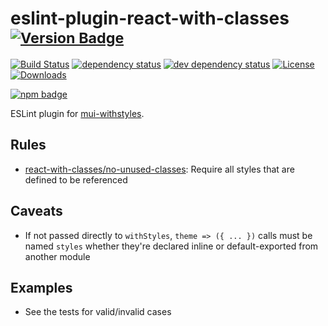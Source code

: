 # eslint-plugin-react-with-classes <sup>[![Version Badge][npm-version-svg]][package-url]</sup>

[![Build Status][travis-svg]][travis-url]
[![dependency status][deps-svg]][deps-url]
[![dev dependency status][dev-deps-svg]][dev-deps-url]
[![License][license-image]][license-url]
[![Downloads][downloads-image]][downloads-url]

[![npm badge][npm-badge-png]][package-url]

ESLint plugin for [mui-withstyles][mui-withstyles].

## Rules

- [react-with-classes/no-unused-classes](docs/rules/no-unused-classes.md): Require all styles that are defined to be referenced

## Caveats

- If not passed directly to `withStyles`, `theme => ({ ... })` calls must be named `styles` whether they're declared inline or default-exported from another module

## Examples

- See the tests for valid/invalid cases

[package-url]: https://npmjs.org/package/eslint-plugin-react-with-classes
[npm-version-svg]: http://versionbadg.es/jameswomack/eslint-plugin-react-with-classes.svg
[travis-svg]: https://travis-ci.org/jameswomack/eslint-plugin-react-with-classes.svg
[travis-url]: https://travis-ci.org/jameswomack/eslint-plugin-react-with-classes
[deps-svg]: https://david-dm.org/jameswomack/eslint-plugin-react-with-classes.svg
[deps-url]: https://david-dm.org/jameswomack/eslint-plugin-react-with-classes
[dev-deps-svg]: https://david-dm.org/jameswomack/eslint-plugin-react-with-classes/dev-status.svg
[dev-deps-url]: https://david-dm.org/jameswomack/eslint-plugin-react-with-classes#info=devDependencies
[npm-badge-png]: https://nodei.co/npm/eslint-plugin-react-with-classes.png?downloads=true&stars=true
[license-image]: http://img.shields.io/npm/l/eslint-plugin-react-with-classes.svg
[license-url]: LICENSE
[downloads-image]: http://img.shields.io/npm/dm/eslint-plugin-react-with-classes.svg
[downloads-url]: http://npm-stat.com/charts.html?package=eslint-plugin-react-with-classes

[mui-withstyles]: https://material-ui.com/styles/basics/
